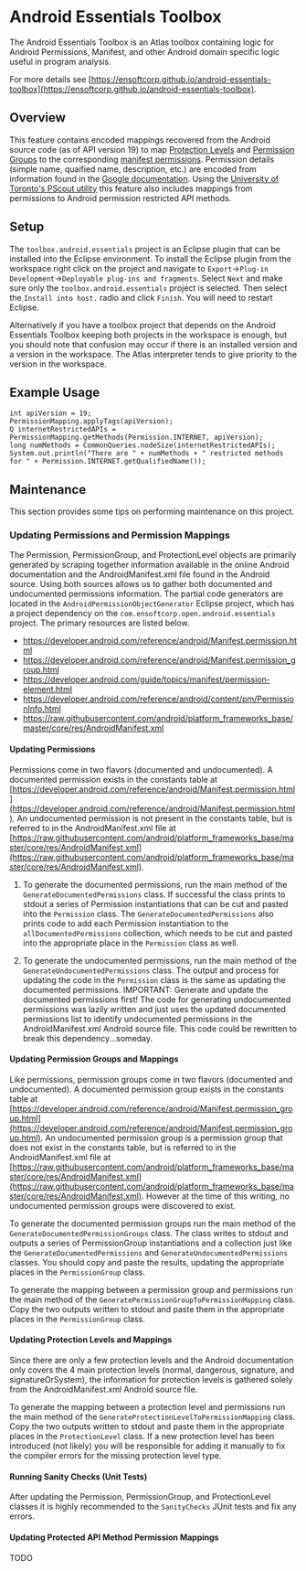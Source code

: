 Android Essentials Toolbox
==========================

The Android Essentials Toolbox is an Atlas toolbox containing logic for Android Permissions, Manifest, and other Android domain specific logic useful in program analysis.

For more details see [https://ensoftcorp.github.io/android-essentials-toolbox](https://ensoftcorp.github.io/android-essentials-toolbox).

## Overview
This feature contains encoded mappings recovered from the Android source code (as of API version 19) to map [Protection Levels](https://developer.android.com/guide/topics/manifest/permission-element.html#plevel) and [Permission Groups](https://developer.android.com/guide/topics/manifest/permission-element.html#pgroup) to the corresponding [manifest permissions](https://developer.android.com/guide/topics/manifest/permission-element.html).  Permission details (simple name, quaified name, description, etc.) are encoded from information found in the [Google documentation](https://developer.android.com/reference/android/Manifest.permission.html). Using the [University of Toronto's PScout utility](http://pscout.csl.toronto.edu/) this feature also includes mappings from permissions to Android permission restricted API methods.

## Setup
The `toolbox.android.essentials` project is an Eclipse plugin that can be installed into the Eclipse environment.  To install the Eclipse plugin from the workspace right click on the project and navigate to `Export`->`Plug-in Development`->`Deployable plug-ins and fragments`.  Select `Next` and make sure only the `toolbox.android.essentials` project is selected.  Then select the `Install into host.` radio and click `Finish`.  You will need to restart Eclipse.

Alternatively if you have a toolbox project that depends on the Android Essentials Toolbox keeping both projects in the workspace is enough, but you should note that confusion may occur if there is an installed version and a version in the workspace.  The Atlas interpreter tends to give priority to the version in the workspace.

## Example Usage

    int apiVersion = 19;
    PermissionMapping.applyTags(apiVersion);
    Q internetRestrictedAPIs = PermissionMapping.getMethods(Permission.INTERNET, apiVersion);
    long numMethods = CommonQueries.nodeSize(internetRestrictedAPIs);
    System.out.println("There are " + numMethods + " restricted methods for " + Permission.INTERNET.getQualifiedName());

## Maintenance
This section provides some tips on performing maintenance on this project.

### Updating Permissions and Permission Mappings
The Permission, PermissionGroup, and ProtectionLevel objects are primarily generated by scraping together information available in the online Android documentation and the AndroidManifest.xml file found in the Android source.  Using both sources allows us to gather both documented and undocumented permissions information.  The partial code generators are located in the `AndroidPermissionObjectGenerator` Eclipse project, which has a project dependency on the `com.ensoftcorp.open.android.essentials` project.  The primary resources are listed below.

- https://developer.android.com/reference/android/Manifest.permission.html
- https://developer.android.com/reference/android/Manifest.permission_group.html
- https://developer.android.com/guide/topics/manifest/permission-element.html
- https://developer.android.com/reference/android/content/pm/PermissionInfo.html
- https://raw.githubusercontent.com/android/platform_frameworks_base/master/core/res/AndroidManifest.xml

#### Updating Permissions
Permissions come in two flavors (documented and undocumented).  A documented permission exists in the constants table at [https://developer.android.com/reference/android/Manifest.permission.html](https://developer.android.com/reference/android/Manifest.permission.html).  An undocumented permission is not present in the constants table, but is referred to in the AndroidManifest.xml file at [https://raw.githubusercontent.com/android/platform_frameworks_base/master/core/res/AndroidManifest.xml](https://raw.githubusercontent.com/android/platform_frameworks_base/master/core/res/AndroidManifest.xml).

1) To generate the documented permissions, run the main method of the `GenerateDocumentedPermissions` class.  If successful the class prints to stdout a series of Permission instantiations that can be cut and pasted into the `Permission` class.  The `GenerateDocumentedPermissions` also prints code to add each Permission instantiation to the `allDocumentedPermissions` collection, which needs to be cut and pasted into the appropriate place in the `Permission` class as well.

2) To generate the undocumented permissions, run the main method of the `GenerateUndocumentedPermissions` class.  The output and process for updating the code in the `Permission` class is the same as updating the documented permissions.
IMPORTANT: Generate and update the documented permissions first!  The code for generating undocumented permissions was lazily written and just uses the updated documented permissions list to identify undocumented permissions in the AndroidManifest.xml Android source file.  This code could be rewritten to break this dependency...someday.

#### Updating Permission Groups and Mappings
Like permissions, permission groups come in two flavors (documented and undocumented).  A documented permission group exists in the constants table at [https://developer.android.com/reference/android/Manifest.permission_group.html](https://developer.android.com/reference/android/Manifest.permission_group.html).  An undocumented permission group is a permission group that does not exist in the constants table, but is referred to in the AndroidManifest.xml file at [https://raw.githubusercontent.com/android/platform_frameworks_base/master/core/res/AndroidManifest.xml](https://raw.githubusercontent.com/android/platform_frameworks_base/master/core/res/AndroidManifest.xml).  However at the time of this writing, no undocumented permission groups were discovered to exist.

To generate the documented permission groups run the main method of the `GenerateDocumentedPermissionGroups` class.  The class writes to stdout and outputs a series of PermissionGroup instantiations and a collection just like the `GenerateDocumentedPermissions` and `GenerateUndocumentedPermissions` classes.  You should copy and paste the results, updating the appropriate places in the `PermissionGroup` class.

To generate the mapping between a permission group and permissions run the main method of the `GeneratePermissionGroupToPermissionMapping` class.  Copy the two outputs written to stdout and paste them in the appropriate places in the `PermissionGroup` class.

#### Updating Protection Levels and Mappings
Since there are only a few protection levels and the Android documentation only covers the 4 main protection levels (normal, dangerous, signature, and signatureOrSystem), the information for protection levels is gathered solely from the AndroidManifest.xml Android source file.

To generate the mapping between a protection level and permissions run the main method of the `GenerateProtectionLevelToPermissionMapping` class.  Copy the two outputs written to stdout and paste them in the appropriate places in the `ProtectionLevel` class.  If a new protection level has been introduced (not likely) you will be responsible for adding it manually to fix the compiler errors for the missing protection level type.

#### Running Sanity Checks (Unit Tests)
After updating the Permission, PermissionGroup, and ProtectionLevel classes it is highly recommended to the `SanityChecks` JUnit tests and fix any errors.

#### Updating Protected API Method Permission Mappings
TODO
